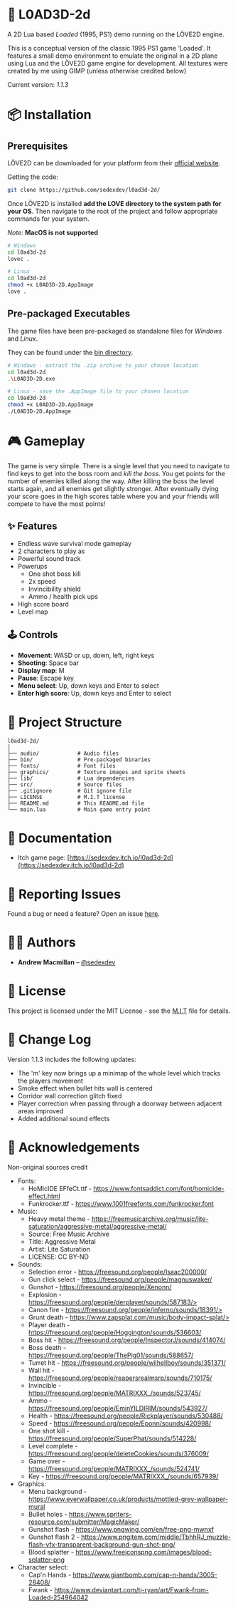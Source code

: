 # 📘 L0AD3D-2d

A 2D Lua based _Loaded_ (1995, PS1) demo running on the L&Ouml;VE2D engine.

This is a conceptual version of the classic 1995 PS1 game 'Loaded'. It features a small demo environment
to emulate the original in a 2D plane using Lua and the L&Ouml;VE2D game engine for development. All textures
were created by me using GIMP (unless otherwise credited below)

Current version: _1.1.3_

# 📦 Installation

## Prerequisites

L&Ouml;VE2D can be downloaded for your platform from their [official website](https://love2d.org/#download).

Getting the code:

```bash
git clone https://github.com/sedexdev/l0ad3d-2d/
```

Once L&Ouml;VE2D is installed **add the LOVE directory to the system path for your OS**. Then navigate to the root of the project and follow appropriate commands for your system.

_Note:_ **MacOS is not supported**

```bash
# Windows
cd l0ad3d-2d
lovec .
```

```bash
# Linux
cd l0ad3d-2d
chmod +x L0AD3D-2D.AppImage
love .
```

## Pre-packaged Executables

The game files have been pre-packaged as standalone files for _Windows_ and _Linux_.

They can be found under the [bin directory](https://github.com/sedexdev/l0ad3d-2d/tree/main/bin).

```bash
# Windows - extract the .zip archive to your chosen location
cd l0ad3d-2d
.\L0AD3D-2D.exe
```

```bash
# Linux - save the .AppImage file to your chosen location
cd l0ad3d-2d
chmod +x L0AD3D-2D.AppImage
./L0AD3D-2D.AppImage
```

# 🎮 Gameplay

The game is very simple. There is a single level that you need to navigate to find keys to get into the boss room and _kill the boss_. You get points for the number of enemies killed along the way. After killing the boss the level starts again, and all enemies get slightly stronger. After eventually dying your score goes in the high scores table where you and your friends will compete to have the most points!

## ✨ Features

-   Endless wave survival mode gameplay
-   2 characters to play as
-   Powerful sound track
-   Powerups
    -   One shot boss kill
    -   2x speed
    -   Invincibility shield
    -   Ammo / health pick ups
-   High score board
-   Level map

## 🕹️ Controls

-   **Movement**: WASD or up, down, left, right keys
-   **Shooting**: Space bar
-   **Display map**: M
-   **Pause**: Escape key
-   **Menu select**: Up, down keys and Enter to select
-   **Enter high score**: Up, down keys and Enter to select

# 📂 Project Structure

```
l0ad3d-2d/
│
├── audio/            # Audio files
├── bin/              # Pre-packaged binaries
├── fonts/            # Font files
├── graphics/         # Texture images and sprite sheets
├── lib/              # Lua dependencies
├── src/              # Source files
├── .gitignore        # Git ignore file
├── LICENSE           # M.I.T license
├── README.md         # This README.md file
└── main.lua          # Main game entry point
```

# 📄 Documentation

-   Itch game page: [https://sedexdev.itch.io/l0ad3d-2d](https://sedexdev.itch.io/l0ad3d-2d)

# 🐛 Reporting Issues

Found a bug or need a feature? Open an issue [here](https://github.com/sedexdev/l0ad3d-2d/issues).

# 🧑‍💻 Authors

-   **Andrew Macmillan** – [@sedexdev](https://github.com/sedexdev)

# 📜 License

This project is licensed under the MIT License - see the [M.I.T](LICENSE) file for details.

# 📝 Change Log

Version 1.1.3 includes the following updates:

-   The 'm' key now brings up a minimap of the whole level which tracks the players movement
-   Smoke effect when bullet hits wall is centered
-   Corridor wall correction glitch fixed
-   Player correction when passing through a doorway between adjacent areas improved
-   Added additional sound effects

# 📣 Acknowledgements

Non-original sources credit

-   Fonts:
    -   HoMicIDE EFfeCt.ttf - https://www.fontsaddict.com/font/homicide-effect.html
    -   Funkrocker.ttf - https://www.1001freefonts.com/funkrocker.font
-   Music:
    -   Heavy metal theme - https://freemusicarchive.org/music/lite-saturation/aggressive-metal/aggressive-metal/
    -   Source: Free Music Archive
    -   Title: Aggressive Metal
    -   Artist: Lite Saturation
    -   LICENSE: CC BY-ND
-   Sounds:
    -   Selection error - https://freesound.org/people/Isaac200000/
    -   Gun click select - https://freesound.org/people/magnuswaker/
    -   Gunshot - https://freesound.org/people/Xenonn/
    -   Explosion - https://freesound.org/people/derplayer/sounds/587183/>
    -   Canon fire - https://freesound.org/people/inferno/sounds/18391/>
    -   Grunt death - https://www.zapsplat.com/music/body-impact-splat/>
    -   Player death - https://freesound.org/people/Hoggington/sounds/536603/
    -   Boss hit - https://freesound.org/people/InspectorJ/sounds/414074/
    -   Boss death - https://freesound.org/people/ThePig01/sounds/588657/
    -   Turret hit - https://freesound.org/people/wilhellboy/sounds/351371/
    -   Wall hit - https://freesound.org/people/reapersrealmsrp/sounds/710175/
    -   Invincible - https://freesound.org/people/MATRIXXX_/sounds/523745/
    -   Ammo - https://freesound.org/people/EminYILDIRIM/sounds/543927/
    -   Health - https://freesound.org/people/Rickplayer/sounds/530488/
    -   Speed - https://freesound.org/people/Eponn/sounds/420998/
    -   One shot kill - https://freesound.org/people/SuperPhat/sounds/514228/
    -   Level complete - https://freesound.org/people/deleteCookies/sounds/376009/
    -   Game over - https://freesound.org/people/MATRIXXX_/sounds/524741/
    -   Key - https://freesound.org/people/MATRIXXX_/sounds/657939/
-   Graphics:
    -   Menu background - https://www.everwallpaper.co.uk/products/mottled-grey-wallpaper-mural
    -   Bullet holes - https://www.spriters-resource.com/submitter/MagicMaker/
    -   Gunshot flash - https://www.pngwing.com/en/free-png-mwnxf
    -   Gunshot flash 2 - https://www.pngitem.com/middle/TbhhRJ_muzzle-flash-vfx-transparent-background-gun-shot-png/
    -   Blood splatter - https://www.freeiconspng.com/images/blood-splatter-png
-   Character select:
    -   Cap'n Hands - https://www.giantbomb.com/cap-n-hands/3005-28408/
    -   Fwank - https://www.deviantart.com/tj-ryan/art/Fwank-from-Loaded-254964042</il>
